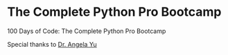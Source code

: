 <h1>The Complete Python Pro Bootcamp</h1>

<p>100 Days of Code: The Complete Python Pro Bootcamp</p>
<p>Special thanks to <a href="https://github.com/angelabauer">Dr. Angela Yu</a></p>
